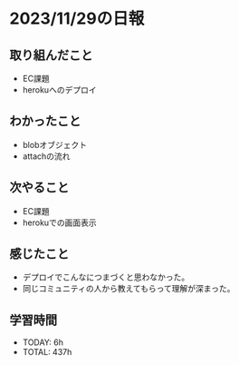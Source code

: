 # 2023/11/29の日報


## 取り組んだこと
- EC課題
- herokuへのデプロイ

## わかったこと
- blobオブジェクト
- attachの流れ

## 次やること
- EC課題
- herokuでの画面表示
 
## 感じたこと
- デプロイでこんなにつまづくと思わなかった。
- 同じコミュニティの人から教えてもらって理解が深まった。
 

## 学習時間
- TODAY: 6h
- TOTAL: 437h 
